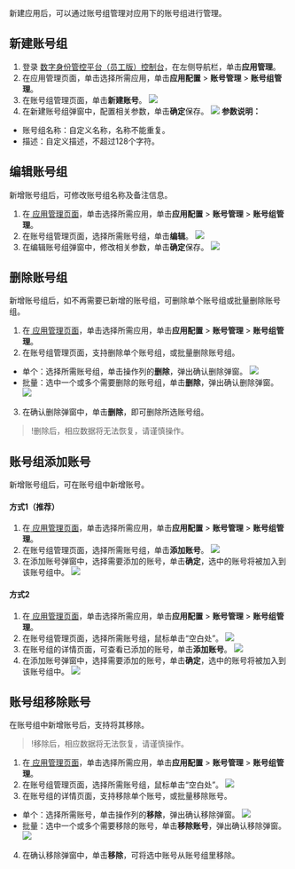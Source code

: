 新建应用后，可以通过账号组管理对应用下的账号组进行管理。


## 新建账号组
1. 登录 [数字身份管控平台（员工版）控制台](https://console.cloud.tencent.com/eiam)，在左侧导航栏，单击**应用管理**。
2. 在应用管理页面，单击选择所需应用，单击**应用配置** > **账号管理** > **账号组管理**。
3. 在账号组管理页面，单击**新建账号**。
![](https://qcloudimg.tencent-cloud.cn/raw/b37cfa77ca15f91f62c9872996d92689.png)
4. 在新建账号组弹窗中，配置相关参数，单击**确定**保存。
![](https://qcloudimg.tencent-cloud.cn/raw/5af9f7f9ce7c598aa906e3f0d75abc0a.png)
**参数说明：**
 - 账号组名称：自定义名称，名称不能重复。
 - 描述：自定义描述，不超过128个字符。

## 编辑账号组
新增账号组后，可修改账号组名称及备注信息。

1. 在[ 应用管理页面](https://console.cloud.tencent.com/eiam/app-manager)，单击选择所需应用，单击**应用配置** > **账号管理** > **账号组管理**。
2. 在账号组管理页面，选择所需账号组，单击**编辑**。
![](https://qcloudimg.tencent-cloud.cn/raw/7287c84c4dbb878acc521422f557da69.png)
3. 在编辑账号组弹窗中，修改相关参数，单击**确定**保存。
![](https://qcloudimg.tencent-cloud.cn/raw/835100e34c4cc355584f651ff93447d8.png)


## 删除账号组
新增账号组后，如不再需要已新增的账号组，可删除单个账号组或批量删除账号组。

1. 在[ 应用管理页面](https://console.cloud.tencent.com/eiam/app-manager)，单击选择所需应用，单击**应用配置** > **账号管理** > **账号组管理**。
2. 在账号组管理页面，支持删除单个账号组，或批量删除账号组。
 - 单个：选择所需账号组，单击操作列的**删除**，弹出确认删除弹窗。
![](https://qcloudimg.tencent-cloud.cn/raw/3b2c6b6256c9cc2472a7b06c9d32329a.png)
 - 批量：选中一个或多个需要删除的账号组，单击**删除**，弹出确认删除弹窗。
![](https://qcloudimg.tencent-cloud.cn/raw/121842b4b03234460c1a6c2598da1ff4.png)
3. 在确认删除弹窗中，单击**删除**，即可删除所选账号组。
>!删除后，相应数据将无法恢复，请谨慎操作。 

## 账号组添加账号
新增账号组后，可在账号组中新增账号。
#### 方式1（推荐）
1. 在[ 应用管理页面](https://console.cloud.tencent.com/eiam/app-manager)，单击选择所需应用，单击**应用配置** > **账号管理** > **账号组管理**。
2. 在账号组管理页面，选择所需账号组，单击**添加账号**。
![](https://qcloudimg.tencent-cloud.cn/raw/7dcc7bc3e7e10abbce272ea28574462c.png)
3. 在添加账号弹窗中，选择需要添加的账号，单击**确定**，选中的账号将被加入到该账号组中。
![](https://qcloudimg.tencent-cloud.cn/raw/72c89991c4320f385ad8db15d2a5fb1b.png)

#### 方式2
1. 在[ 应用管理页面](https://console.cloud.tencent.com/eiam/app-manager)，单击选择所需应用，单击**应用配置** > **账号管理** > **账号组管理**。
2. 在账号组管理页面，选择所需账号组，鼠标单击“空白处”。
![](https://qcloudimg.tencent-cloud.cn/raw/2ddfbc02519afb9fd520be49fd189b31.png)
3. 在账号组的详情页面，可查看已添加的账号，单击**添加账号**。
![](https://qcloudimg.tencent-cloud.cn/raw/beabda9ac4498e7b2fffd439ca8924bb.png)
4. 在添加账号弹窗中，选择需要添加的账号，单击**确定**，选中的账号将被加入到该账号组中。
![](https://qcloudimg.tencent-cloud.cn/raw/72c89991c4320f385ad8db15d2a5fb1b.png)


## 账号组移除账号
在账号组中新增账号后，支持将其移除。
>!移除后，相应数据将无法恢复，请谨慎操作。
>
1. 在[ 应用管理页面](https://console.cloud.tencent.com/eiam/app-manager)，单击选择所需应用，单击**应用配置** > **账号管理** > **账号组管理**。
2. 在账号组管理页面，选择所需账号组，鼠标单击“空白处”。
![](https://qcloudimg.tencent-cloud.cn/raw/2ddfbc02519afb9fd520be49fd189b31.png)
3. 在账号组的详情页面，支持移除单个账号，或批量移除账号。
 - 单个：选择所需账号，单击操作列的**移除**，弹出确认移除弹窗。
![](https://qcloudimg.tencent-cloud.cn/raw/de3df751d26697f0383bff055729eda0.png)
 - 批量：选中一个或多个需要移除的账号，单击**移除账号**，弹出确认移除弹窗。
 ![](https://qcloudimg.tencent-cloud.cn/raw/3662e1ca30ee3ded79d28c442554a71f.png)
4. 在确认移除弹窗中，单击**移除**，可将选中账号从账号组里移除。



